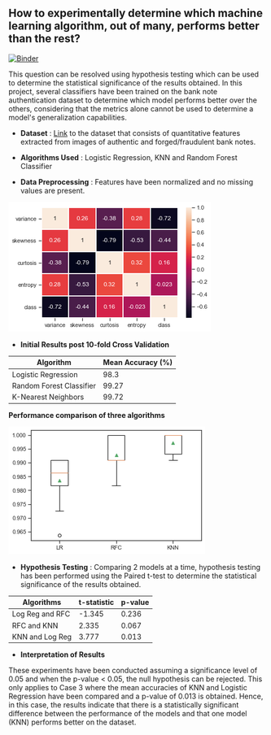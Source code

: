 ## How to experimentally determine which machine learning algorithm, out of many, performs better than the rest?

[![Binder](https://mybinder.org/badge_logo.svg)](https://mybinder.org/v2/gh/lav30/BankAuthentication)

This question can be resolved using hypothesis testing which can be used to determine the statistical significance of the results obtained. In this project, several classifiers have been trained on the bank note authentication dataset to determine which model performs better over the others, considering that the metrics alone cannot be used to determine a model's generalization capabilities. 

- **Dataset** : [Link](https://archive.ics.uci.edu/ml/datasets/banknote+authentication) to the dataset that consists of quantitative features extracted from images of authentic and forged/fraudulent bank notes. 

- **Algorithms Used** : Logistic Regression, KNN and Random Forest Classifier

- **Data Preprocessing** : Features have been normalized and no missing values are present.

![Alt Text](corr.png)

- **Initial Results post 10-fold Cross Validation**

**Algorithm** | **Mean Accuracy (%)** |
------------ | ------------- |
Logistic Regression | 98.3
Random Forest Classifier| 99.27
K-Nearest Neighbors | 99.72

**Performance comparison of three algorithms** 


![Alt Text](Accmean.png)

- **Hypothesis Testing** : Comparing 2 models at a time, hypothesis testing has been performed using the Paired t-test to determine the statistical significance of the results obtained. 


**Algorithms** | **t-statistic** | **p-value** |
------------ | ------------- | ----------------
Log Reg and RFC | -1.345 | 0.236
RFC and KNN | 2.335 | 0.067
KNN and Log Reg | 3.777 | 0.013 | 

- **Interpretation of Results**

These experiments have been conducted assuming a significance level of 0.05 and when the p-value < 0.05, the null hypothesis can be rejected.
This only applies to Case 3 where the mean accuracies of KNN and Logistic Regression have been compared and a p-value of 0.013 is obtained. Hence, in this case, the results indicate that there is a statistically significant difference between the performance of the models and that one model (KNN) performs better on the dataset.
